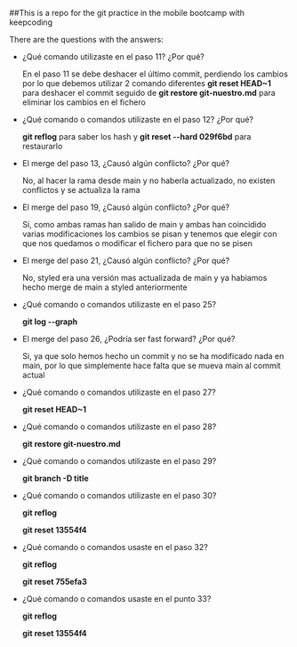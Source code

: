 ##This is a repo for the git practice in the mobile bootcamp with keepcoding

There are the questions with the answers:

- ¿Qué comando utilizaste en el paso 11? ¿Por qué?
	
	En el paso 11 se debe deshacer el último commit, perdiendo los cambios por lo que debemos utilizar 2 comando diferentes
	**git reset HEAD~1**  para deshacer el commit seguido de **git restore git-nuestro.md** para eliminar los cambios en el 
	fichero

- ¿Qué comando o comandos utilizaste en el paso 12? ¿Por qué?
		
	**git reflog** para saber los hash y **git reset --hard 029f6bd** para restaurarlo

- El merge del paso 13, ¿Causó algún conflicto? ¿Por qué?

	No, al hacer la rama desde main y no haberla actualizado, no existen conflictos y se actualiza la rama

- El merge del paso 19, ¿Causó algún conflicto? ¿Por qué?

	Si, como ambas ramas han salido de main y ambas han coincidido varias modificaciones los cambios se pisan y tenemos que elegir
 	con que nos quedamos o modificar el fichero para que no se pisen

- El merge del paso 21, ¿Causó algún conflicto? ¿Por qué?

	No, styled era una versión mas actualizada de main y ya habiamos hecho merge de main a styled anteriormente

- ¿Qué comando o comandos utilizaste en el paso 25?

	**git log --graph**

- El merge del paso 26, ¿Podría ser fast forward? ¿Por qué?

	Si, ya que solo hemos hecho un commit y no se ha modificado nada en main, por lo que simplemente hace falta que se mueva main al 	commit actual

- ¿Qué comando o comandos utilizaste en el paso 27?

	**git reset HEAD~1**

- ¿Qué comando o comandos utilizaste en el paso 28?

	**git restore git-nuestro.md**

- ¿Qué comando o comandos utilizaste en el paso 29?

	**git branch -D title**

- ¿Qué comando o comandos utilizaste en el paso 30?

	**git reflog**
  
	**git reset 13554f4**

- ¿Qué comando o comandos usaste en el paso 32?

	**git reflog**
  
	**git reset 755efa3**

- ¿Qué comando o comandos usaste en el punto 33?

	**git reflog**
  
	**git reset 13554f4**
